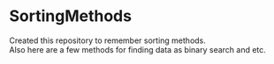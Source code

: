 # SortingMethods
Created this repository to remember sorting methods.   
Also here are a few methods for finding data as binary search and etc.

